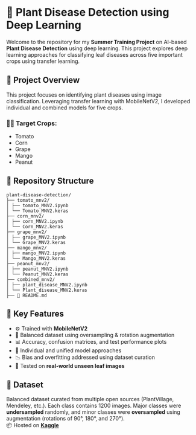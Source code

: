 # 🌿 Plant Disease Detection using Deep Learning

Welcome to the repository for my **Summer Training Project** on AI-based **Plant Disease Detection** using deep learning. This project explores deep learning approaches for classifying leaf diseases across five important crops using transfer learning.

## 📌 Project Overview

This project focuses on identifying plant diseases using image classification. Leveraging transfer learning with MobileNetV2, I developed individual and combined models for five crops.

### 👨‍🌾 Target Crops:

- Tomato
- Corn
- Grape
- Mango
- Peanut

## 📁 Repository Structure

```
plant-disease-detection/
├── tomato_mnv2/
│ ├── tomato_MNV2.ipynb
│ └── Tomato_MNV2.keras
├── corn_mnv2/
│ ├── corn_MNV2.ipynb
│ └── Corn_MNV2.keras
├── grape_mnv2/
│ ├── grape_MNV2.ipynb
│ └── Grape_MNV2.keras
├── mango_mnv2/
│ ├── mango_MNV2.ipynb
│ └── Mango_MNV2.keras
├── peanut_mnv2/
│ ├── peanut_MNV2.ipynb
│ └── Peanut_MNV2.keras
├── combined_mnv2/
│ ├── plant_disease_MNV2.ipynb
│ └── Plant_disease_MNV2.keras
├── 📄 README.md
```

## 🧪 Key Features

- ⚙️ Trained with **MobileNetV2**
- 🔁 Balanced dataset using oversampling & rotation augmentation
- 📊 Accuracy, confusion matrices, and test performance plots
- 🧠 Individual and unified model approaches
- 📉 Bias and overfitting addressed using dataset curation
- 🌱 Tested on **real-world unseen leaf images**

## 🧺 Dataset

Balanced dataset curated from multiple open sources (PlantVillage, Mendeley, etc.). Each class contains 1200 images. Major classes were **undersampled** randomly, and minor classes were **oversampled** using augmentation (rotations of 90°, 180°, and 270°).  
📦 Hosted on **[Kaggle](https://www.kaggle.com/api/v1/datasets/download/ankurpaul52/balanced-multi-crop-plant-disease-dataset)**
